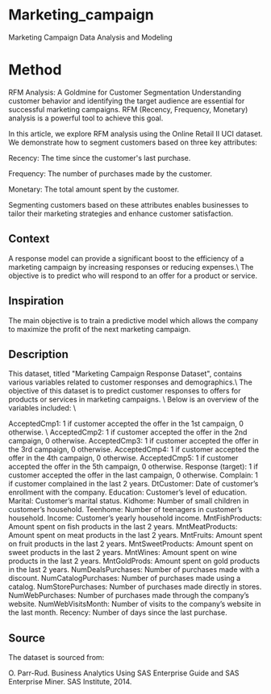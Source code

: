# Marketing_campaign
Marketing Campaign Data Analysis and Modeling 

# Method
RFM Analysis: A Goldmine for Customer Segmentation
Understanding customer behavior and identifying the target audience are essential for successful marketing campaigns. 
RFM (Recency, Frequency, Monetary) analysis is a powerful tool to achieve this goal.

In this article, we explore RFM analysis using the Online Retail II UCI dataset. We demonstrate how to segment customers based on three key attributes: 

Recency: The time since the customer's last purchase. 

Frequency: The number of purchases made by the customer.

Monetary: The total amount spent by the customer. 

Segmenting customers based on these attributes enables businesses to tailor their marketing strategies and enhance customer satisfaction.
## Context
A response model can provide a significant boost to the efficiency of a marketing campaign by increasing responses or reducing expenses.\\ The objective is to predict who will respond to an offer for a product or service.
## Inspiration
The main objective is to train a predictive model which allows the company to maximize the profit of the next marketing campaign.
## Description
This dataset, titled "Marketing Campaign Response Dataset", contains various variables related to customer responses and demographics.\\ The objective of this dataset is to predict customer responses to offers for products or services in marketing campaigns. \\ Below is an overview of the variables included: \\

AcceptedCmp1: 1 if customer accepted the offer in the 1st campaign, 0 otherwise. \\
AcceptedCmp2: 1 if customer accepted the offer in the 2nd campaign, 0 otherwise.
AcceptedCmp3: 1 if customer accepted the offer in the 3rd campaign, 0 otherwise.
AcceptedCmp4: 1 if customer accepted the offer in the 4th campaign, 0 otherwise.
AcceptedCmp5: 1 if customer accepted the offer in the 5th campaign, 0 otherwise.
Response (target): 1 if customer accepted the offer in the last campaign, 0 otherwise.
Complain: 1 if customer complained in the last 2 years.
DtCustomer: Date of customer’s enrollment with the company.
Education: Customer’s level of education.
Marital: Customer’s marital status.
Kidhome: Number of small children in customer’s household.
Teenhome: Number of teenagers in customer’s household.
Income: Customer’s yearly household income.
MntFishProducts: Amount spent on fish products in the last 2 years.
MntMeatProducts: Amount spent on meat products in the last 2 years.
MntFruits: Amount spent on fruit products in the last 2 years.
MntSweetProducts: Amount spent on sweet products in the last 2 years.
MntWines: Amount spent on wine products in the last 2 years.
MntGoldProds: Amount spent on gold products in the last 2 years.
NumDealsPurchases: Number of purchases made with a discount.
NumCatalogPurchases: Number of purchases made using a catalog.
NumStorePurchases: Number of purchases made directly in stores.
NumWebPurchases: Number of purchases made through the company’s website.
NumWebVisitsMonth: Number of visits to the company’s website in the last month.
Recency: Number of days since the last purchase.

## Source
The dataset is sourced from:

O. Parr-Rud. Business Analytics Using SAS Enterprise Guide and SAS Enterprise Miner. SAS Institute, 2014.


